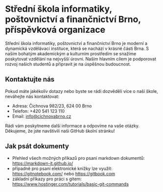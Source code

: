 # Střední škola informatiky, poštovnictví a finančnictví Brno, příspěvková organizace

Střední škola informatiky, poštovnictví a finančnictví Brno je moderní a dynamická vzdělávací instituce, která se nachází v krásné části Brna. S naším bohatým akademickým a kulturním prostředím se snažíme poskytovat vzdělání na nejvyšší úrovni. Naším hlavním cílem je podporovat rozvoj našich studentů a připravit je na úspěšnou budoucnost.

## Kontaktujte nás

Pokud máte jakékoliv dotazy nebo byste se rádi dozvěděli více o naší škole, neváhejte nás kontaktovat:

- Adresa: Čichnova 982/23, 624 00 Brno
- Telefon: +420 541 123 110
- Email: info@cichnovabrno.cz

Rádi vám poskytneme další informace a odpovíme na vaše otázky. Děkujeme, že jste navštívili naši GitHub školní stránku!

## Jak psát dokumenty

- Přehled všech možných příkazů pro psaní markdown dokumentů: https://markdown-it.github.io/
- případně pro psaní elektronické knížky lze využít: https://gitnotebook.com/ nebo https://gitbook.com
- základní příkazy pro práci s gitem: https://www.hostinger.com/tutorials/basic-git-commands
